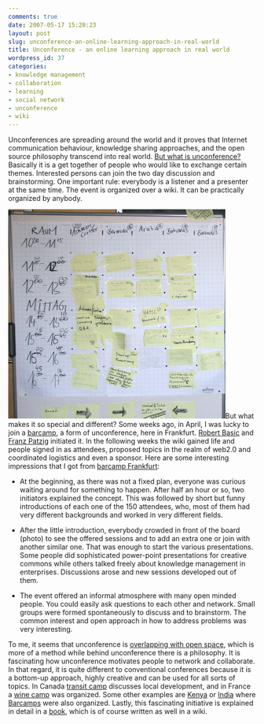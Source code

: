 ```yaml
---
comments: true
date: 2007-05-17 15:20:23
layout: post
slug: unconference-an-online-learning-approach-in-real-world
title: Unconference - an online learning approach in real world
wordpress_id: 37
categories:
- knowledge management
- collaboration
- learning
- social network
- unconference
- wiki
---
```


Unconferences are spreading around the world and it proves that Internet communication behaviour, knowledge sharing approaches, and the open source philosophy transcend into real world. [But what is unconference?](http://en.wikipedia.org/wiki/Unconference) Basically it is a get together of people who would like to exchange certain themes. Interested persons can join the two day discussion and brainstorming. One important rule: everybody  is  a listener and a presenter at the same time. The event is organized over a wiki. It can be practically organized by anybody.

[![Unconference - offline learning through an online approach](/images/472283002_1c057700a8_b.jpg)]()But what makes it so special and different? Some weeks ago, in April,  I was lucky to join a [barcamp](http://en.wikipedia.org/wiki/BarCamp), a form of unconference, here in Frankfurt. [Robert Basic](http://www.basicthinking.de/blog/) and [Franz  Patzig](http://www.franztoo.de/) initiated it. In the following weeks the wiki gained life and people signed in as attendees, proposed topics in the realm of web2.0 and coordinated logistics and even a sponsor. Here are some interesting impressions that I got from [barcamp ](http://barcampfrankfurt.pbwiki.com/)[Frankfurt](http://barcampfrankfurt.pbwiki.com/):



	
  * At the beginning, as there was not a fixed plan, everyone was curious waiting around for something to happen. After half an hour or so, two initiators explained the concept. This was followed by short but funny introductions of each one of the 150 attendees, who, most of them had very different backgrounds and worked in very different fields.

	
  * After the little introduction, everybody crowded in front of the board (photo) to see the offered sessions and to add an extra one or join with another similar one. That was enough to start the various presentations. Some people did sophisticated power-point presentations for creative commons while others talked freely about knowledge management in enterprises. Discussions arose and new sessions developed out of them.

	
  * The event offered an informal atmosphere with many open minded people. You could easily ask questions to each other and network. Small groups were formed spontaneously to discuss and to brainstorm. The common interest and open approach in how to address problems was very interesting.


To me, it seems that unconference is [overlapping with open space](http://www.unconference.net/), which is more of a method while behind unconference there is a philosophy. It is fascinating how unconference motivates people to network and collaborate. In that regard, it is quite different to conventional conferences because it is a bottom-up approach,  highly creative and can be used for all sorts of topics. In Canada [transit camp](http://www.transitcamp.org/) discusses local development, and in France a [wine camp](http://winecampfrance.com/) was organized. Some other examples are [Kenya](http://www.barcamp.org/BarCampKenya) or [India](http://www.barcamp.org/BarCampBangalore) where [Barcamps](http://barcamp.org/) were also organized. Lastly, this fascinating initiative is explained in detail in a [book](http://www.unconference.info/), which is of course written as well in a wiki.
